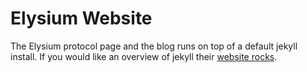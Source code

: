 # Elysium Website
The Elysium protocol page and the blog runs on top of a default jekyll install. If you would like an overview of jekyll their [website rocks](http://jekyllrb.com/).
